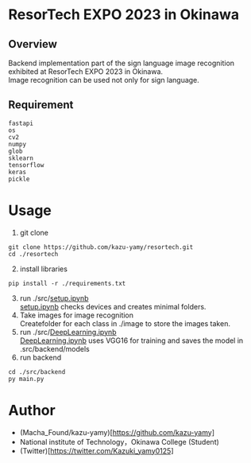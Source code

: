 # ResorTech EXPO 2023 in Okinawa

## Overview
Backend implementation part of the sign language image recognition  
exhibited at ResorTech EXPO 2023 in Okinawa.  
Image recognition can be used not only for sign language.

## Requirement
```
fastapi
os
cv2
numpy
glob
sklearn
tensorflow
keras
pickle
```

# Usage
1. git clone
```
git clone https://github.com/kazu-yamy/resortech.git
cd ./resortech
```
2. install libraries
```
pip install -r ./requirements.txt
```
3. run ./src/[setup.ipynb](https://github.com/kazu-yamy/resortech/blob/main/src/setup.ipynb)  
[setup.ipynb](https://github.com/kazu-yamy/resortech/blob/main/src/setup.ipynb) checks devices and creates minimal folders.
4. Take images for image recognition  
Createfolder for each class in ./image to store the images taken.
5. run ./src/[DeepLearning.ipynb](https://github.com/kazu-yamy/resortech/blob/main/src/DeepLearning.ipynb)  
[DeepLearning.ipynb](https://github.com/kazu-yamy/resortech/blob/main/src/DeepLearning.ipynb) uses VGG16 for training and saves the model in .src/backend/models
6. run backend
```
cd ./src/backend
py main.py
```

# Author
* (Macha_Found/kazu-yamy)[https://github.com/kazu-yamy]
* National institute of Technology，Okinawa College (Student)
* (Twitter)[https://twitter.com/Kazuki_yamy0125]
